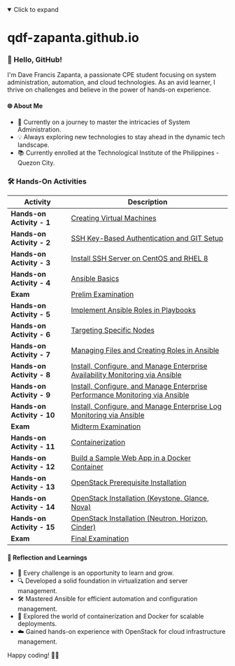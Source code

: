 <details open>
  <summary>Click to expand</summary>
  
  # qdf-zapanta.github.io

  ### 👋 Hello, GitHub!

  I'm Dave Francis Zapanta, a passionate CPE student focusing on system administration, automation, and cloud technologies. As an avid learner, I thrive on challenges and believe in the power of hands-on experience.

  #### 🌐 About Me
  - 🚀 Currently on a journey to master the intricacies of System Administration.
  - 💡 Always exploring new technologies to stay ahead in the dynamic tech landscape.
  - 📚 Currently enrolled at the Technological Institute of the Philippines - Quezon City.

  ### 🛠️ Hands-On Activities

  | Activity | Description |
  |----------|-------------|
  | **Hands-on Activity - 1** | [Creating Virtual Machines](https://github.com/qdf-zapanta/Other-HOA/issues) |
  | **Hands-on Activity - 2** | [SSH Key-Based Authentication and GIT Setup](https://github.com/qdf-zapanta/Other-HOA/issues) |
  | **Hands-on Activity - 3** | [Install SSH Server on CentOS and RHEL 8](https://github.com/qdf-zapanta/Other-HOA/issues) |
  | **Hands-on Activity - 4** | [Ansible Basics](https://github.com/qdf-zapanta/Other-HOA/issues) |
  | **Exam** | [Prelim Examination](https://github.com/qdf-zapanta/Zapanta_PrelimExam) |
  | **Hands-on Activity - 5** | [Implement Ansible Roles in Playbooks](https://github.com/qdf-zapanta/CPE232_Zapanta) |
  | **Hands-on Activity - 6** | [Targeting Specific Nodes](https://github.com/qdf-zapanta/CPE232_Zapanta) |
  | **Hands-on Activity - 7** | [Managing Files and Creating Roles in Ansible](https://github.com/qdf-zapanta/CPE232_Zapanta) |
  | **Hands-on Activity - 8** | [Install, Configure, and Manage Enterprise Availability Monitoring via Ansible](https://github.com/qdf-zapanta/CPE232_Dave) |
  | **Hands-on Activity - 9** | [Install, Configure, and Manage Enterprise Performance Monitoring via Ansible](https://github.com/qdf-zapanta/CPE232_DaveHOA9) |
  | **Hands-on Activity - 10** | [Install, Configure, and Manage Enterprise Log Monitoring via Ansible](https://github.com/qdf-zapanta/CPE232_DaveHOA10) |
  | **Exam** | [Midterm Examination](https://github.com/qdf-zapanta/CPE_MIDEXAM_ZAPANTA) |
  | **Hands-on Activity - 11** | [Containerization](https://github.com/qdf-zapanta/CPE232_ZapantaHOA11) |
  | **Hands-on Activity - 12** | [Build a Sample Web App in a Docker Container](https://github.com/qdf-zapanta/Other-HOA/issues) |
  | **Hands-on Activity - 13** | [OpenStack Prerequisite Installation](https://github.com/qdf-zapanta/CPE232_ZapantaHOA13) |
  | **Hands-on Activity - 14** | [OpenStack Installation (Keystone, Glance, Nova)](https://github.com/qdf-zapanta/CPE232_ZapantaHOA14) |
  | **Hands-on Activity - 15** | [OpenStack Installation (Neutron, Horizon, Cinder)](https://github.com/qdf-zapanta/CPE232_ZapantaHOA15) |
  | **Exam** | [Final Examination](#) |

  #### 🤔 Reflection and Learnings
  - 🌱 Every challenge is an opportunity to learn and grow.
  - 🔍 Developed a solid foundation in virtualization and server management.
  - 🛠️ Mastered Ansible for efficient automation and configuration management.
  - 🐳 Explored the world of containerization and Docker for scalable deployments.
  - ☁️ Gained hands-on experience with OpenStack for cloud infrastructure management.

  Happy coding! 🚀✨
</details>
